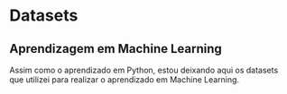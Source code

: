 #  Datasets
## Aprendizagem em Machine Learning

Assim como o aprendizado em Python, estou deixando aqui os datasets que utilizei para realizar o aprendizado em Machine Learning.
